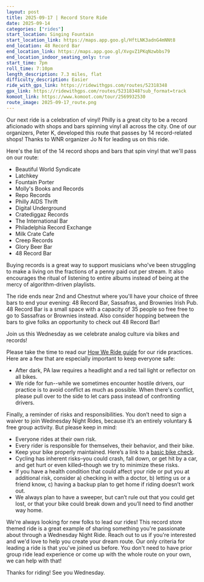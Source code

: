 ```yaml
---
layout: post
title: 2025-09-17 | Record Store Ride
date: 2025-09-14
categories: ["rides"]
start_location: Singing Fountain
start_location_link: https://maps.app.goo.gl/HftLNK3adnG4mNNt8
end_location: 48 Record Bar
end_location_link: https://maps.app.goo.gl/XvgvZ1PKqNzwbbs79
end_location_indoor_seating_only: true
start_time: 7pm
roll_time: 7:10pm
length_description: 7.3 miles, flat
difficulty_description: Easier
ride_with_gps_link: https://ridewithgps.com/routes/52318348
gpx_link: https://ridewithgps.com/routes/52318348?sub_format=track
komoot_link: https://www.komoot.com/tour/2569932530
route_image: 2025-09-17_route.png
---
```


Our next ride is a celebration of vinyl! Philly is a great city to be a record aficionado with shops and bars spinning vinyl all across the city. One of our organizers, Peter K, developed this route that passes by 14 record-related shops! Thanks to WNR organizer Jo N for leading us on this ride.

Here's the list of the 14 record shops and bars that spin vinyl that we'll pass on our route:

* Beautiful World Syndicate
* Latchkey
* Fountain Porter
* Molly's Books and Records
* Repo Records
* Philly AIDS Thrift
* Digital Underground
* Cratediggaz Records
* The International Bar
* Philadelphia Record Exchange
* Milk Crate Cafe
* Creep Records
* Glory Beer Bar
* 48 Record Bar

Buying records is a great way to support musicians who've been struggling to make a living on the fractions of a penny paid out per stream. It also encourages the ritual of listening to entire albums instead of being at the mercy of algorithm-driven playlists.

The ride ends near 2nd and Chestnut where you'll have your choice of three bars to end your evening: 48 Record Bar, Sassafras, and Brownies Irish Pub. 48 Record Bar is a small space with a capacity of 35 people so free free to go to Sassafras or Brownies instead. Also consider hopping between the bars to give folks an opportunity to check out 48 Record Bar!

Join us this Wednesday as we celebrate analog culture via bikes and records!

Please take the time to read our [How We Ride guide](/how-we-ride) for our ride practices. Here are a few that are especially important to keep everyone safe:

* After dark, PA law requires a headlight and a red tail light or reflector on all bikes.
* We ride for fun--while we sometimes encounter hostile drivers, our practice is to avoid conflict as much as possible. When there's conflict, please pull over to the side to let cars pass instead of confronting drivers.

Finally, a reminder of risks and responsibilities. You don’t need to sign a waiver to join Wednesday Night Rides, because it’s an entirely voluntary & free group activity. But please keep in mind:

* Everyone rides at their own risk.
* Every rider is responsible for themselves, their behavior, and their bike.
* Keep your bike properly maintained. Here’s a link to a [basic bike check](https://bikepgh.org/2017/03/09/bike-video-abc-quick-check/).
* Cycling has inherent risks–you could crash, fall down, or get hit by a car, and get hurt or even killed–though we try to minimize these risks.
* If you have a health condition that could affect your ride or put you at additional risk, consider a) checking in with a doctor, b) letting us or a friend know, c) having a backup plan to get home if riding doesn’t work out.
* We always plan to have a sweeper, but can’t rule out that you could get lost, or that your bike could break down and you’ll need to find another way home.

We're always looking for new folks to lead our rides! This record store themed ride is a great example of sharing something you're passionate about through a Wednesday Night Ride. Reach out to us if you're interested and we'd love to help you create your dream route. Our only criteria for leading a ride is that you've joined us before. You don't need to have prior group ride lead experience or come up with the whole route on your own, we can help with that!

Thanks for riding! See you Wednesday.

